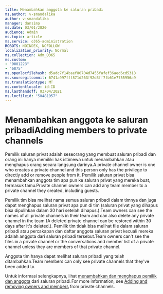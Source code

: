 ```yaml
---
title: Menambahkan anggota ke saluran pribadi
ms.author: v-smandalika
author: v-smandalika
manager: dansimp
ms.date: 03/01/2020
audience: Admin
ms.topic: article
ms.service: o365-administration
ROBOTS: NOINDEX, NOFOLLOW
localization_priority: Normal
ms.collection: Adm_O365
ms.custom:
- "9001223"
- "6875"
ms.openlocfilehash: d5adc7f14baef80704d7455fafef36aed6cd5318
ms.sourcegitcommit: 6741a997fff871d263f92d3ff7fb61e7755956a9
ms.translationtype: MT
ms.contentlocale: id-ID
ms.lasthandoff: 03/04/2021
ms.locfileid: "50481957"
---
```

# <a name="adding-members-to-private-channels"></a><span data-ttu-id="4ed2b-102">Menambahkan anggota ke saluran pribadi</span><span class="sxs-lookup"><span data-stu-id="4ed2b-102">Adding members to private channels</span></span>

<span data-ttu-id="4ed2b-103">Pemilik saluran privat adalah seseorang yang membuat saluran pribadi dan orang ini hanya memiliki hak istimewa untuk menambahkan atau menghapus orang secara langsung darinya.</span><span class="sxs-lookup"><span data-stu-id="4ed2b-103">A private channel owner is one who creates a private channel and this person only has the privilege to directly add or remove people from it.</span></span> <span data-ttu-id="4ed2b-104">Pemilik saluran privat bisa menambahkan anggota tim apa pun ke saluran privat yang mereka buat, termasuk tamu.</span><span class="sxs-lookup"><span data-stu-id="4ed2b-104">Private channel owners can add any team member to a private channel they created, including guests.</span></span>

<span data-ttu-id="4ed2b-105">Pemilik tim bisa melihat nama semua saluran pribadi dalam timnya dan juga dapat menghapus saluran privat apa pun di tim (saluran privat yang dihapus bisa dipulihkan dalam 30 hari setelah dihapus.).</span><span class="sxs-lookup"><span data-stu-id="4ed2b-105">Team owners can see the names of all private channels in their team and can also delete any private channel in the team (A deleted private channel can be restored within 30 days after it's deleted.).</span></span> <span data-ttu-id="4ed2b-106">Pemilik tim tidak bisa melihat file dalam saluran pribadi atau percakapan dan daftar anggota saluran privat kecuali mereka adalah anggota dari saluran pribadi tersebut.</span><span class="sxs-lookup"><span data-stu-id="4ed2b-106">Team owners can't see the files in a private channel or the conversations and member list of a private channel unless they are members of that private channel.</span></span>

<span data-ttu-id="4ed2b-107">Anggota tim hanya dapat melihat saluran pribadi yang telah ditambahkan.</span><span class="sxs-lookup"><span data-stu-id="4ed2b-107">Team members can only see private channels that they've been added to.</span></span>

<span data-ttu-id="4ed2b-108">Untuk informasi selengkapnya, lihat [menambahkan dan menghapus pemilik dan anggota](https://docs.microsoft.com/MicrosoftTeams/private-channels#adding-and-removing-owners-and-members) dari saluran pribadi.</span><span class="sxs-lookup"><span data-stu-id="4ed2b-108">For more information, see [Adding and removing owners and members](https://docs.microsoft.com/MicrosoftTeams/private-channels#adding-and-removing-owners-and-members) from private channels.</span></span>
